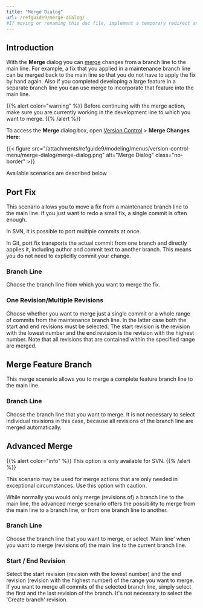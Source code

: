 ```yaml
---
title: "Merge Dialog"
url: /refguide9/merge-dialog/
#If moving or renaming this doc file, implement a temporary redirect and let the respective team know they should update the URL in the product. See Mapping to Products for more details.
---
```


## Introduction

With the **Merge** dialog you can [merge](/refguide9/version-control/#merge) changes from a branch line to the main line. For example, a fix that you applied in a maintenance branch line can be merged back to the main line so that you do not have to apply the fix by hand again. Also if you completed developing a large feature in a separate branch line you can use merge to incorporate that feature into the main line.

{{% alert color="warning" %}}
Before continuing with the merge action, make sure you are currently working in the development line to which you want to merge.
{{% /alert %}} 

To access the **Merge** dialog box, open [Version Control](/refguide9/version-control-menu/) > **Merge Changes Here**:

{{< figure src="/attachments/refguide9/modeling/menus/version-control-menu/merge-dialog/merge-dialog.png" alt="Merge Dialog" class="no-border" >}}

Available scenarios are described below

## Port Fix

This scenario allows you to move a fix from a maintenance branch line to the main line. If you just want to redo a small fix, a single commit is often enough.

In SVN, it is possible to port multiple commits at once.

In Git, port fix transports the actual commit from one branch and directly applies it, including author and commit text to another branch. This means you do not need to explicitly commit your change.

### Branch Line

Choose the branch line from which you want to merge the fix.

### One Revision/Multiple Revisions

Choose whether you want to merge just a single commit or a whole range of commits from the maintenance branch line. In the latter case both the start and end revisions must be selected. The start revision is the revision with the lowest number and the end revision is the revision with the highest number. Note that all revisions that are contained within the specified range are merged.

## Merge Feature Branch

This merge scenario allows you to merge a complete feature branch line to the main line.

### Branch Line

Choose the branch line that you want to merge. It is not necessary to select individual revisions in this case, because all revisions of the branch line are merged automatically.

## Advanced Merge

{{% alert color="info" %}}
This option is only available for SVN.
{{% /alert %}}

This scenario may be used for merge actions that are only needed in exceptional circumstances. Use this option with caution.

While normally you would only merge (revisions of) a branch line to the main line, the advanced merge scenario offers the possibility to merge from the main line to a branch line, or from one branch line to another.

### Branch Line

Choose the branch line that you want to merge, or select 'Main line' when you want to merge (revisions of) the main line to the current branch line.

### Start / End Revision

Select the start revision (revision with the lowest number) and the end revision (revision with the highest number) of the range you want to merge. If you want to merge all commits of the selected branch line, simply select the first and the last revision of the branch. It's not necessary to select the 'Create branch' revision.
